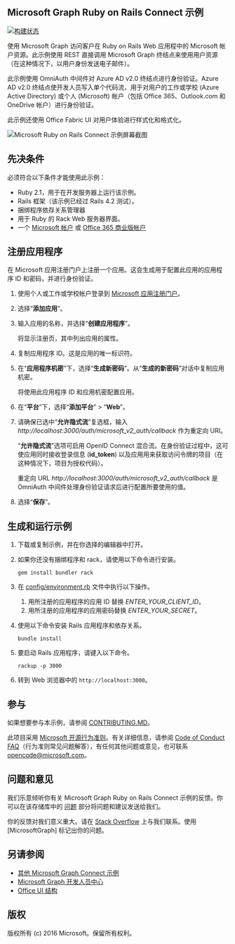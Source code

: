 ## <a name="microsoft-graph-ruby-on-rails-connect-sample"></a>Microsoft Graph Ruby on Rails Connect 示例

[![构建状态](https://api.travis-ci.org/microsoftgraph/ruby-connect-rest-sample.svg?branch=master)](https://travis-ci.org/microsoftgraph/ruby-connect-rest-sample)

使用 Microsoft Graph 访问客户在 Ruby on Rails Web 应用程中的 Microsoft 帐户资源。此示例使用 REST 直接调用 Microsoft Graph 终结点来使用用户资源（在这种情况下，以用户身份发送电子邮件）。

此示例使用 OmniAuth 中间件对 Azure AD v2.0 终结点进行身份验证。Azure AD v2.0 终结点使开发人员写入单个代码流，用于对用户的工作或学校 (Azure Active Directory) 或个人 (Microsoft) 帐户（包括 Office 365、Outlook.com 和 OneDrive 帐户）进行身份验证。

此示例还使用 Office Fabric UI 对用户体验进行样式化和格式化。

![Microsoft Ruby on Rails Connect 示例屏幕截图](../readme-images/Microsoft-Graph-Ruby-Connect-UI.png)

## <a name="prerequisites"></a>先决条件

必须符合以下条件才能使用此示例：

- Ruby 2.1，用于在开发服务器上运行该示例。
- Rails 框架（该示例已经过 Rails 4.2 测试）。
- 捆绑程序依存关系管理器
- 用于 Ruby 的 Rack Web 服务器界面。
- 一个 [Microsoft 帐户](https://www.outlook.com/) 或 [Office 365 商业版帐户](https://msdn.microsoft.com/en-us/office/office365/howto/setup-development-environment#bk_Office365Account)

## <a name="register-the-application"></a>注册应用程序

在 Microsoft 应用注册门户上注册一个应用。这会生成用于配置此应用的应用程序 ID 和密码，并进行身份验证。

1. 使用个人或工作或学校帐户登录到 [Microsoft 应用注册门户](https://apps.dev.microsoft.com/)。

2. 选择“**添加应用**”。

3. 输入应用的名称，并选择“**创建应用程序**”。

    将显示注册页，其中列出应用的属性。

4. 复制应用程序 ID。这是应用的唯一标识符。

5. 在“**应用程序机密**”下，选择“**生成新密码**”。从“**生成的新密码**”对话中复制应用机密。

    将使用此应用程序 ID 和应用机密配置应用。

6. 在“**平台**”下，选择“**添加平台**” > “**Web**”。

7. 请确保已选中“**允许隐式流**”复选框，输入 *http://localhost:3000/auth/microsoft_v2_auth/callback* 作为重定向 URI。

    “**允许隐式流**”选项可启用 OpenID Connect 混合流。在身份验证过程中，这可使应用同时接收登录信息 (**id_token**) 以及应用用来获取访问令牌的项目（在这种情况下，项目为授权代码）。

    重定向 URL *http://localhost:3000/auth/microsoft_v2_auth/callback* 是 OmniAuth 中间件处理身份验证请求后进行配置所要使用的值。

8. 选择“**保存**”。

## <a name="build-and-run-the-sample"></a>生成和运行示例

1. 下载或复制示例，并在你选择的编辑器中打开。
1. 如果你还没有捆绑程序和 rack，请使用以下命令进行安装。

    ```
    gem install bundler rack
    ```
2. 在 [config/environment.rb](config/environment.rb) 文件中执行以下操作。
    1. 用所注册的应用程序的应用 ID 替换 *ENTER_YOUR_CLIENT_ID*。
    2. 用所注册的应用程序的应用密码替换 *ENTER_YOUR_SECRET*。

3. 使用以下命令安装 Rails 应用程序和依存关系。

    ```
    bundle install
    ```
4. 要启动 Rails 应用程序，请键入以下命令。

    ```
    rackup -p 3000
    ```
5. 转到 Web 浏览器中的 ```http://localhost:3000```。

<a name="contributing"></a>
## <a name="contributing"></a>参与 ##

如果想要参与本示例，请参阅 [CONTRIBUTING.MD](/CONTRIBUTING.md)。

此项目采用 [Microsoft 开源行为准则](https://opensource.microsoft.com/codeofconduct/)。有关详细信息，请参阅 [Code of Conduct FAQ](https://opensource.microsoft.com/codeofconduct/faq/)（行为准则常见问题解答），有任何其他问题或意见，也可联系 [opencode@microsoft.com](mailto:opencode@microsoft.com)。

## <a name="questions-and-comments"></a>问题和意见

我们乐意倾听你有关 Microsoft Graph Ruby on Rails Connect 示例的反馈。你可以在该存储库中的 [问题](https://github.com/microsoftgraph/ruby-connect-rest-sample/issues) 部分将问题和建议发送给我们。

你的反馈对我们意义重大。请在 [Stack Overflow](http://stackoverflow.com/questions/tagged/office365+or+microsoftgraph) 上与我们联系。使用 [MicrosoftGraph] 标记出你的问题。

## <a name="see-also"></a>另请参阅

- [其他 Microsoft Graph Connect 示例](https://github.com/MicrosoftGraph?utf8=%E2%9C%93&query=-Connect)
- [Microsoft Graph 开发人员中心](http://graph.microsoft.io)
- [Office UI 结构](https://github.com/OfficeDev/Office-UI-Fabric)

## <a name="copyright"></a>版权
版权所有 (c) 2016 Microsoft。保留所有权利。
